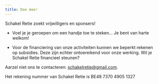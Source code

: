 ```yaml
---
title: Doe mee!
---
```

Schakel Retie zoekt vrijwilligers en sponsers!

* Voel je je geroepen om een handje toe te steken… Je bent van harte welkom! 



* Voor de financiering van onze activiteiten kunnen we beperkt rekenen op subsidies. Deze zijn echter ontoereikend voor onze werking. Wil je Schakel Retie financieel steunen? 



Aarzel niet ons te contacteren: schakelretie@gmail.com.

Het rekening nummer van Schakel Retie is BE48 7370 4905 1327

